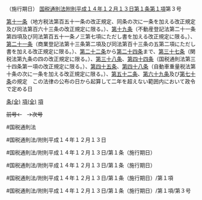 （施行期日）
[国税通則法附則平成１４年１２月１３日第１条第１項](国税通則法＿＿＿＿附則平成１４年１２月１３日第１条第１項)第３号

[第十一条](国税通則法＿＿＿＿附則平成１４年１２月１３日第１１条第１項)（地方税法第百五十一条の改正規定、同条の次に一条を加える改正規定及び同法第百六十三条の改正規定に限る。）、[第十九条](国税通則法＿＿＿＿附則平成１４年１２月１３日第１９条第１項)（不動産登記法第二十一条第四項及び同法第百五十一条ノ三第七項にただし書を加える改正規定に限る。）、[第二十一条](国税通則法＿＿＿＿附則平成１４年１２月１３日第２１条第１項)（商業登記法第十三条第二項及び同法第百十三条の五第二項にただし書を加える改正規定に限る。）、[第二十二条](国税通則法＿＿＿＿附則平成１４年１２月１３日第２２条第１項)から[第二十四条](国税通則法＿＿＿＿附則平成１４年１２月１３日第２４条第１項)まで、[第三十七条](国税通則法＿＿＿＿附則平成１４年１２月１３日第３７条第１項)（関税法第九条の四の改正規定に限る。）、[第三十八条](国税通則法＿＿＿＿附則平成１４年１２月１３日第３８条第１項)、[第四十四条](国税通則法＿＿＿＿附則平成１４年１２月１３日第４４条第１項)（国税通則法第三十四条第一項の改正規定に限る。）、[第四十五条](国税通則法＿＿＿＿附則平成１４年１２月１３日第４５条第１項)、[第四十八条](国税通則法＿＿＿＿附則平成１４年１２月１３日第４８条第１項)（自動車重量税法第十条の次に一条を加える改正規定に限る。）、[第五十二条](国税通則法＿＿＿＿附則平成１４年１２月１３日第５２条第１項)、[第六十九条](国税通則法＿＿＿＿附則平成１４年１２月１３日第６９条第１項)及び[第七十条](国税通則法＿＿＿＿附則平成１４年１２月１３日第７０条第１項)の規定　この法律の公布の日から起算して二年を超えない範囲内において政令で定める日

[条(全)](国税通則法＿＿＿＿附則平成１４年１２月１３日第１条_.md)    [項(全)](国税通則法＿＿＿＿附則平成１４年１２月１３日第１条第１項_.md)    [項](国税通則法＿＿＿＿附則平成１４年１２月１３日第１条第１項.md)

~~前号←~~　~~→次号~~

#国税通則法

#国税通則法/附則平成１４年１２月１３日

#国税通則法/附則平成１４年１２月１３日/第１条（施行期日）

#国税通則法/附則平成１４年１２月１３日/第１条（施行期日）

#国税通則法/附則平成１４年１２月１３日/第１条（施行期日）/第１項

#国税通則法/附則平成１４年１２月１３日/第１条（施行期日）/第１項/第３号

